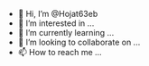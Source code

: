 - 👋 Hi, I’m @Hojat63eb
- 👀 I’m interested in ...
- 🌱 I’m currently learning ...
- 💞️ I’m looking to collaborate on ...
- 📫 How to reach me ...

<!---
Hojat63eb/Hojat63eb is a ✨ special ✨ repository because its `README.md` (this file) appears on your GitHub profile.
You can click the Preview link to take a look at your changes.
--->
